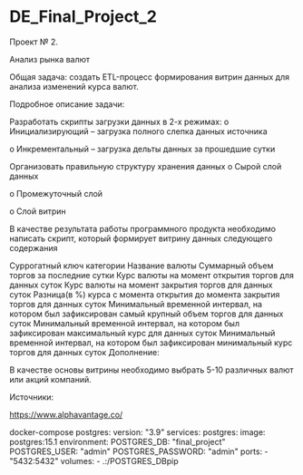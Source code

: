 # DE_Final_Project_2

Проект № 2.

Анализ рынка валют

Общая задача: создать ETL-процесс формирования витрин данных для анализа изменений курса валют.

Подробное описание задачи:

Разработать скрипты загрузки данных в 2-х режимах:
o   Инициализирующий – загрузка полного слепка данных источника

o   Инкрементальный – загрузка дельты данных за прошедшие сутки

Организовать правильную структуру хранения данных
o   Сырой слой данных

o   Промежуточный слой

o   Слой витрин

В качестве результата работы программного продукта необходимо написать скрипт, который формирует витрину данных следующего содержания

Суррогатный ключ категории
Название валюты
Суммарный объем торгов за последние сутки
Курс валюты на момент открытия торгов для данных суток
Курс валюты на момент закрытия торгов для данных суток
Разница(в %) курса с момента открытия до момента закрытия торгов для данных суток
Минимальный временной интервал, на котором был зафиксирован самый крупный объем торгов для данных суток
Минимальный временной интервал, на котором был зафиксирован максимальный курс для данных суток
Минимальный временной интервал, на котором был зафиксирован минимальный курс торгов для данных суток
Дополнение:

В качестве основы витрины необходимо выбрать 5-10 различных валют или акций компаний.

Источники:

https://www.alphavantage.co/





docker-compose postgres:
version: "3.9"
services:
  postgres:
    image: postgres:15.1
    environment:
      POSTGRES_DB: "final_project"
      POSTGRES_USER: "admin"
      POSTGRES_PASSWORD: "admin"
    ports:
      - "5432:5432"
    volumes:
      - .:/POSTGRES_DBpip
